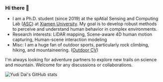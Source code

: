 ### Hi there 👋

<!--
**climbingdaily/climbingdaily** is a ✨ _special_ ✨ repository because its `README.md` (this file) appears on your GitHub profile.
-->

- I am a Ph.D. student (since 2019) at the spAtial Sensing and Computing Lab ([ASC](https://asc.xmu.edu.cn/)) at [Xiamen University](https://en.xmu.edu.cn/). My goal is to develop robust methods to perceive and understand human behavior in complex environments.
- Research interests: LiDAR mapping, Scene-aware 4D human motion capturing, Human-scene interaction modeling
- Misc: I am a huge fan of outdoor sports, particularly rock climbing, hiking, and mountaineering. ([Outdoor CV](https://climbingdaily.github.io/outdoor/))

I'm always looking for adventure partners to explore new trails on science and mountain. Welcome for any discussions or collaborations.

<!--
- 🌱 I’m currently learning 
- 👯 I’m looking to collaborate on ...
- 🤔 I’m looking for help with ...
- 💬 Ask me about ...
- 📫 How to reach me: ...
- 😄 Pronouns: ...
- ⚡ Fun fact: ...
-->

![Yudi Dai's GitHub stats](https://github-readme-stats-tqlo-git-master-hailanyi.vercel.app/api?username=climbingdaily&show_icons=true&count_private=true&bg_color=30,e96443,904e95&title_color=fff&text_color=fff&icon_color=fff&hide=prs,contribs&include_all_commits=true)

